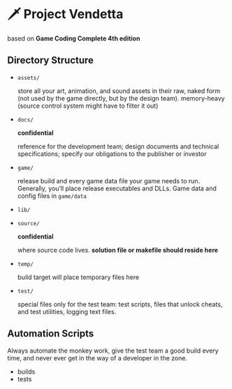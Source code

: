 # 🗡️ Project Vendetta

based on **Game Coding Complete 4th edition**

## Directory Structure

- `assets/`
    
    store all your art, animation, and sound assets in their raw, naked form (not used by the game directly, but by the design team). memory-heavy (source control system might have to filter it out)

- `docs/`

    **confidential**

    reference for the development team; design documents and technical specifications; specify our obligations to the publisher or investor

- `game/`

    release build and every game data file your game needs to run. Generally, you’ll place release executables and DLLs. Game data and config files in `game/data`

- `lib/`
- `source/`

    **confidential**

    where source code lives. **solution file or makefile should reside here**

- `temp/`

    build target will place temporary files here

- `test/`

    special files only for the test team: test scripts, files that unlock cheats, and test utilities, logging text files.

## Automation Scripts

Always automate the monkey work, give the test team a good
build every time, and never ever get in the way of a developer in the zone.

- builds
- tests
